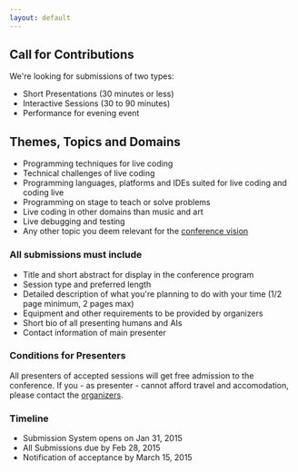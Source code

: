 ```yaml
---
layout: default
---
```

## Call for Contributions

We're looking for submissions of two types:

- <span class="live-stress">Short Presentations</span> (30 minutes or less)
- <span class="live-stress">Interactive Sessions</span> (30 to 90 minutes)
- <span class="live-stress">Performance</span> for evening event

## Themes, Topics and Domains

- Programming techniques for live coding
- Technical challenges of live coding
- Programming languages, platforms and IDEs suited for live coding and coding live
- Programming on stage to teach or solve problems
- Live coding in other domains than music and art
- Live debugging and testing
- Any other topic you deem relevant for the [conference vision](index.html)

### All submissions must include

- Title and short abstract for display in the conference program
- Session type and preferred length
- Detailed description of what you're planning
to do with your time (1/2 page minimum, 2 pages max)
- Equipment and other requirements to be provided by organizers
- Short bio of all presenting humans and AIs
- Contact information of main presenter

### Conditions for Presenters

All presenters of accepted sessions will get free admission to the conference.
If you - as presenter - cannot afford travel and accomodation, please contact
the [organizers](aboutus.html).

### Timeline

- Submission System opens on <span class="live-stress">Jan 31, 2015</span>
- All Submissions due by <span class="live-stress">Feb 28, 2015</span>
- Notification of acceptance by <span class="live-stress">March 15, 2015</span>
